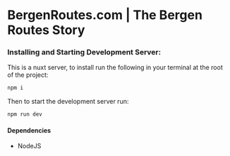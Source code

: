# BergenRoutes.com | The Bergen Routes Story

### Installing and Starting Development Server:
This is a nuxt server, to install run the following in your terminal at the root of the project:
```powershell
npm i
```
Then to start the development server run:
```powershell
npm run dev
```
#### Dependencies
- NodeJS